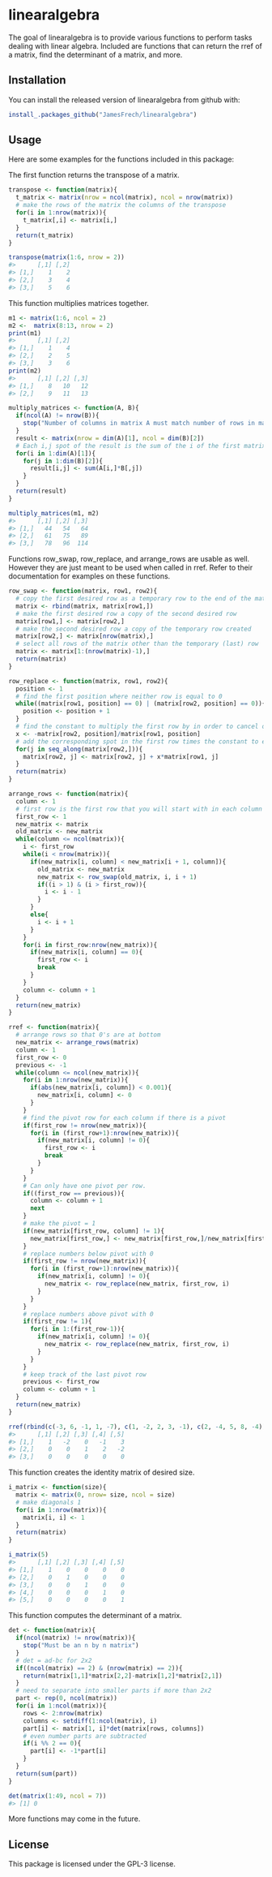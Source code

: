 
<!-- README.md is generated from README.Rmd. Please edit that file -->

# linearalgebra

<!-- badges: start -->

<!-- badges: end -->

The goal of linearalgebra is to provide various functions to perform
tasks dealing with linear algebra. Included are functions that can
return the rref of a matrix, find the determinant of a matrix, and more.

## Installation

You can install the released version of linearalgebra from github with:

``` r
install_.packages_github("JamesFrech/linearalgebra")
```

## Usage

Here are some examples for the functions included in this package:

The first function returns the transpose of a matrix.

``` r
transpose <- function(matrix){
  t_matrix <- matrix(nrow = ncol(matrix), ncol = nrow(matrix))
  # make the rows of the matrix the columns of the transpose
  for(i in 1:nrow(matrix)){
    t_matrix[,i] <- matrix[i,]
  }
  return(t_matrix)
}

transpose(matrix(1:6, nrow = 2))
#>      [,1] [,2]
#> [1,]    1    2
#> [2,]    3    4
#> [3,]    5    6
```

This function multiplies matrices together.

``` r
m1 <- matrix(1:6, ncol = 2)
m2 <-  matrix(8:13, nrow = 2)
print(m1)
#>      [,1] [,2]
#> [1,]    1    4
#> [2,]    2    5
#> [3,]    3    6
print(m2)
#>      [,1] [,2] [,3]
#> [1,]    8   10   12
#> [2,]    9   11   13

multiply_matrices <- function(A, B){
  if(ncol(A) != nrow(B)){
    stop("Number of columns in matrix A must match number of rows in matrix B.")
  }
  result <- matrix(nrow = dim(A)[1], ncol = dim(B)[2])
  # Each i,j spot of the result is the sum of the i of the first matrix multiplied by each of the j's of the second
  for(i in 1:dim(A)[1]){
    for(j in 1:dim(B)[2]){
      result[i,j] <- sum(A[i,]*B[,j])
    }
  }
  return(result)
}

multiply_matrices(m1, m2)
#>      [,1] [,2] [,3]
#> [1,]   44   54   64
#> [2,]   61   75   89
#> [3,]   78   96  114
```

Functions row\_swap, row\_replace, and arrange\_rows are usable as well.
However they are just meant to be used when called in rref. Refer to
their documentation for examples on these functions.

``` r
row_swap <- function(matrix, row1, row2){
  # copy the first desired row as a temporary row to the end of the matrix
  matrix <- rbind(matrix, matrix[row1,])
  # make the first desired row a copy of the second desired row
  matrix[row1,] <- matrix[row2,]
  # make the second desired row a copy of the temporary row created
  matrix[row2,] <- matrix[nrow(matrix),]
  # select all rows of the matrix other than the temporary (last) row
  matrix <- matrix[1:(nrow(matrix)-1),]
  return(matrix)
}

row_replace <- function(matrix, row1, row2){
  position <- 1
  # find the first position where neither row is equal to 0
  while((matrix[row1, position] == 0) | (matrix[row2, position] == 0)){
    position <- position + 1
  }
  # find the constant to multiply the first row by in order to cancel out the first term in the second row
  x <- -matrix[row2, position]/matrix[row1, position]
  # add the corresponding spot in the first row times the constant to each element of the second row
  for(j in seq_along(matrix[row2,])){
    matrix[row2, j] <- matrix[row2, j] + x*matrix[row1, j]
  }
  return(matrix)
}

arrange_rows <- function(matrix){
  column <- 1
  # first row is the first row that you will start with in each column to rearrange the order.
  first_row <- 1
  new_matrix <- matrix
  old_matrix <- new_matrix
  while(column <= ncol(matrix)){
    i <- first_row
    while(i < nrow(matrix)){
      if(new_matrix[i, column] < new_matrix[i + 1, column]){
        old_matrix <- new_matrix
        new_matrix <- row_swap(old_matrix, i, i + 1)
        if((i > 1) & (i > first_row)){
          i <- i - 1
        }
      }
      else{
        i <- i + 1
      }
    }
    for(i in first_row:nrow(new_matrix)){
      if(new_matrix[i, column] == 0){
        first_row <- i
        break
      }
    }
    column <- column + 1
  }
  return(new_matrix)
}

rref <- function(matrix){
  # arrange rows so that 0's are at bottom
  new_matrix <- arrange_rows(matrix)
  column <- 1
  first_row <- 0
  previous <- -1
  while(column <= ncol(new_matrix)){
    for(i in 1:nrow(new_matrix)){
      if(abs(new_matrix[i, column]) < 0.001){
        new_matrix[i, column] <- 0
      }
    }
    # find the pivot row for each column if there is a pivot
    if(first_row != nrow(new_matrix)){
      for(i in (first_row+1):nrow(new_matrix)){
        if(new_matrix[i, column] != 0){
          first_row <- i
          break
        }
      }
    }
    # Can only have one pivot per row.
    if((first_row == previous)){
      column <- column + 1
      next
    }
    # make the pivot = 1
    if(new_matrix[first_row, column] != 1){
      new_matrix[first_row,] <- new_matrix[first_row,]/new_matrix[first_row, column]
    }
    # replace numbers below pivot with 0
    if(first_row != nrow(new_matrix)){
      for(i in (first_row+1):nrow(new_matrix)){
        if(new_matrix[i, column] != 0){
          new_matrix <- row_replace(new_matrix, first_row, i)
        }
      }
    }
    # replace numbers above pivot with 0
    if(first_row != 1){
      for(i in 1:(first_row-1)){
        if(new_matrix[i, column] != 0){
          new_matrix <- row_replace(new_matrix, first_row, i)
        }
      }
    }
    # keep track of the last pivot row
    previous <- first_row
    column <- column + 1
  }
  return(new_matrix)
}

rref(rbind(c(-3, 6, -1, 1, -7), c(1, -2, 2, 3, -1), c(2, -4, 5, 8, -4)))
#>      [,1] [,2] [,3] [,4] [,5]
#> [1,]    1   -2    0   -1    3
#> [2,]    0    0    1    2   -2
#> [3,]    0    0    0    0    0
```

This function creates the identity matrix of desired size.

``` r
i_matrix <- function(size){
  matrix <- matrix(0, nrow= size, ncol = size)
  # make diagonals 1
  for(i in 1:nrow(matrix)){
    matrix[i, i] <- 1
  }
  return(matrix)
}

i_matrix(5)
#>      [,1] [,2] [,3] [,4] [,5]
#> [1,]    1    0    0    0    0
#> [2,]    0    1    0    0    0
#> [3,]    0    0    1    0    0
#> [4,]    0    0    0    1    0
#> [5,]    0    0    0    0    1
```

This function computes the determinant of a matrix.

``` r
det <- function(matrix){
  if(ncol(matrix) != nrow(matrix)){
    stop("Must be an n by n matrix")
  }
  # det = ad-bc for 2x2
  if((ncol(matrix) == 2) & (nrow(matrix) == 2)){
    return(matrix[1,1]*matrix[2,2]-matrix[1,2]*matrix[2,1])
  }
  # need to separate into smaller parts if more than 2x2
  part <- rep(0, ncol(matrix))
  for(i in 1:ncol(matrix)){
    rows <- 2:nrow(matrix)
    columns <- setdiff(1:ncol(matrix), i)
    part[i] <- matrix[1, i]*det(matrix[rows, columns])
    # even number parts are subtracted
    if(i %% 2 == 0){
      part[i] <- -1*part[i]
    }
  }
  return(sum(part))
}

det(matrix(1:49, ncol = 7))
#> [1] 0
```

More functions may come in the future.

## License

This package is licensed under the GPL-3 license.
